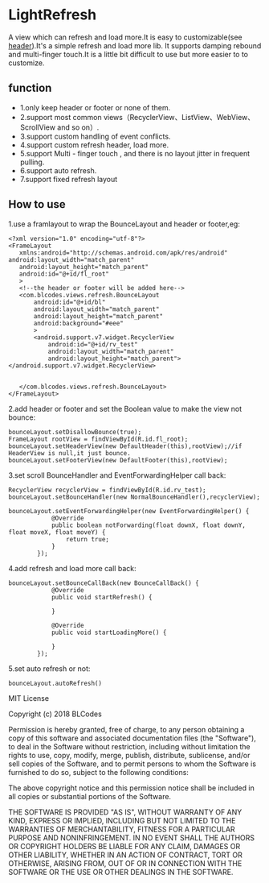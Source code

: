 # LightRefresh
A view which can refresh and load more.It is easy to customizable(see [header](https://github.com/BLCodes/LightRefresh/tree/master/header)).It's a simple refresh and load more lib.
It supports damping rebound and multi-finger touch.It is a little bit difficult to use but more easier to to customize.
## function
* 1.only keep header or footer or none of them.
* 2.support most common views（RecyclerView、ListView、WebView、ScrollView and so on）.
* 3.support custom handling of event conflicts.
* 4.support custom refresh header, load more.
* 5.support Multi - finger touch , and there is no layout jitter in frequent pulling.
* 6.support auto refresh.
* 7.support fixed refresh layout
## How to use
1.use a framlayout to wrap the BounceLayout and header or footer,eg:
    
 ```
<?xml version="1.0" encoding="utf-8"?>
<FrameLayout
    xmlns:android="http://schemas.android.com/apk/res/android" android:layout_width="match_parent"
    android:layout_height="match_parent"
    android:id="@+id/fl_root"
    >
    <!--the header or footer will be added here-->
    <com.blcodes.views.refresh.BounceLayout
        android:id="@+id/bl"
        android:layout_width="match_parent"
        android:layout_height="match_parent"
        android:background="#eee"
        >
        <android.support.v7.widget.RecyclerView
            android:id="@+id/rv_test"
            android:layout_width="match_parent"
            android:layout_height="match_parent"></android.support.v7.widget.RecyclerView>


    </com.blcodes.views.refresh.BounceLayout>
</FrameLayout> 
```
2.add header or footer and set the Boolean value to make the view not bounce:
```
bounceLayout.setDisallowBounce(true);
FrameLayout rootView = findViewById(R.id.fl_root);
bounceLayout.setHeaderView(new DefaultHeader(this),rootView);//if HeaderView is null,it just bounce.
bounceLayout.setFooterView(new DefaultFooter(this),rootView);
```
3.set scroll BounceHandler and EventForwardingHelper call back:
```
RecyclerView recyclerView = findViewById(R.id.rv_test);
bounceLayout.setBounceHandler(new NormalBounceHandler(),recyclerView);

bounceLayout.setEventForwardingHelper(new EventForwardingHelper() {
            @Override
            public boolean notForwarding(float downX, float downY, float moveX, float moveY) {
                return true;
            }
        });
```
4.add refresh and load more call back:
```
bounceLayout.setBounceCallBack(new BounceCallBack() {
            @Override
            public void startRefresh() {

            }

            @Override
            public void startLoadingMore() {

            }
        });
```
5.set auto refresh or not:
```
bounceLayout.autoRefresh()
```
MIT License

Copyright (c) 2018 BLCodes

Permission is hereby granted, free of charge, to any person obtaining a copy
of this software and associated documentation files (the "Software"), to deal
in the Software without restriction, including without limitation the rights
to use, copy, modify, merge, publish, distribute, sublicense, and/or sell
copies of the Software, and to permit persons to whom the Software is
furnished to do so, subject to the following conditions:

The above copyright notice and this permission notice shall be included in all
copies or substantial portions of the Software.

THE SOFTWARE IS PROVIDED "AS IS", WITHOUT WARRANTY OF ANY KIND, EXPRESS OR
IMPLIED, INCLUDING BUT NOT LIMITED TO THE WARRANTIES OF MERCHANTABILITY,
FITNESS FOR A PARTICULAR PURPOSE AND NONINFRINGEMENT. IN NO EVENT SHALL THE
AUTHORS OR COPYRIGHT HOLDERS BE LIABLE FOR ANY CLAIM, DAMAGES OR OTHER
LIABILITY, WHETHER IN AN ACTION OF CONTRACT, TORT OR OTHERWISE, ARISING FROM,
OUT OF OR IN CONNECTION WITH THE SOFTWARE OR THE USE OR OTHER DEALINGS IN THE
SOFTWARE.
